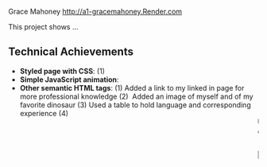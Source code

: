 Grace Mahoney
http://a1-gracemahoney.Render.com

This project shows ...

## Technical Achievements
- **Styled page with CSS**: (1)
- **Simple JavaScript animation**: 
- **Other semantic HTML tags**: (1) <a> Added a link to my linked in page for more professional knowledge
(2) <img> Added an image of myself and of my favorite dinosaur 
(3) <table> Used a table to hold language and corresponding experience
(4) <marquee> Used marquee to have an image scroll across the screen
(5) <br> Added a line break in between the major/minor descriptor and course list.

## Design Achievements
- **Color palette**: 
- **Google Fonts**: I used Roboto as the font for the primary copy text in my site.

